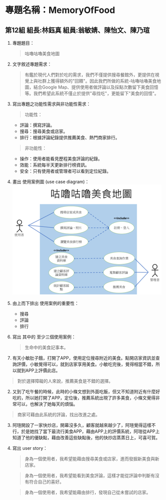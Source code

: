 # 專題名稱：MemoryOfFood 
## 第12組 組長:林鈺真 組員:翁敏婧、陳怡文、陳乃瑄

1. 專題題目：
   > 咕嚕咕嚕美食地圖
2. 文字敘述專題需求：
   > 有鑑於現代人們對於吃的需求，我們不僅提供搜尋餐館外，更提供在視覺上與社群上獲得額外的"回饋"。因此我們所做的系統-咕嚕咕嚕美食地圖，結合Google Map、提供使用者做評論以及採點次數留下美食回憶等。我們希望此系統不僅止於提供"尋找吃"，更能留下"美食的回憶"。
    
3. 寫出專題之功能性需求與非功能性需求：
   > 功能性：
   
   * 評論：撰寫評論。
   * 搜尋：搜尋美食或店家。
   * 排行：根據評論紀錄提供推薦美食、熱門商家排行。
   
   > 非功能性：
   
   * 操作：使用者能看見歷程美食評論的紀錄。
   * 效能：系統每半天更新排行榜資訊。
   * 安全：只有使用者或管理者可以看到定位紀錄。
   
4. 畫出 使用案例圖 (use case diagram)：
![Photo](圖片1.png "使用案例圖")

5. 由上而下排出 使用案例的重要性：
   * 搜尋
   * 評論
   * 排行

6. 寫出 其中的 至少三個使用案例：
   > 生命中的美食記事本。
   
 1. 有天小敏肚子餓，打開了APP，使用定位搜尋附近的美食。點開店家資訊並查詢評價，小敏覺得可以，就到店家享用美食。小敏吃完後，覺得相當不錯，所以就到APP上評價此店。
   
   > 對於選擇障礙的人來說，推薦美食是不錯的選擇。
   
 2. 又到了吃午餐的時候，此時的小條文想到外面吃飯，但又不知道附近有什麼好吃的，所以她打開了APP，定位後，推薦系統出現了許多美食，小條文覺得非常可以，也解決了她每天的煩惱。
   
   > 商家可藉由此系統的評論，找出改進之處。
   
 3. 阿瑄開設了一家快炒店，開幕沒多久，顧客就越來越少了，阿瑄覺得這樣不行，於是她找了當下最流行美食APP，藉由APP上的評價系統，阿瑄從APP上知道了他的優缺點，藉由改善這些缺點後，他的快炒店蒸蒸日上，可喜可賀。   
  
7. 寫出 user story：
   > 身為一個使用者，我希望能藉由搜尋美食或店家，進而發掘新美食與新店家。

   > 身為一個使用者，我希望能看到美食評論，這樣才能從評論中判斷有沒有符合自己的喜好。

   > 身為一個使用者，我希望能藉由排行，發現自己從未嘗試的店家。
